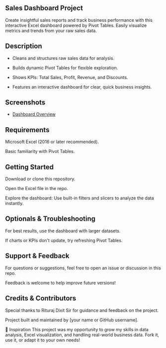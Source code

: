 ## Sales Dashboard Project

Create insightful sales reports and track business performance with this interactive Excel dashboard powered by Pivot Tables. Easily visualize metrics and trends from your raw sales data.

## Description

- Cleans and structures raw sales data for analysis.

- Builds dynamic Pivot Tables for flexible exploration.

- Shows KPIs: Total Sales, Profit, Revenue, and Discounts.

- Features an interactive dashboard for clear, quick business insights.

## Screenshots

- [Dashboard Overview](https://github.com/StanicX/Smartphone-sales-Dashboard-2025-Project/blob/279d5bfc06deba41b2cbae4da165c694873b27c2/Smartphone%20Sales%20Dashboard%202025.png)

## Requirements
Microsoft Excel (2016 or later recommended).

Basic familiarity with Pivot Tables.

## Getting Started
Download or clone this repository.

Open the Excel file in the repo.

Explore the dashboard:
Use built-in filters and slicers to analyze the data instantly.

## Optionals & Troubleshooting
For best results, use the dashboard with larger datasets.

If charts or KPIs don't update, try refreshing Pivot Tables.

## Support & Feedback
For questions or suggestions, feel free to open an issue or discussion in this repo.

Feedback is welcome to help improve future versions!

## Credits & Contributors
Special thanks to Rituraj Dixit Sir for guidance and feedback on the project.

Project built and maintained by [your name or GitHub username].

💖 Inspiration
This project was my opportunity to grow my skills in data analysis, Excel visualization, and handling real-world business data. Fork it, use it, or adapt it to your own needs!
